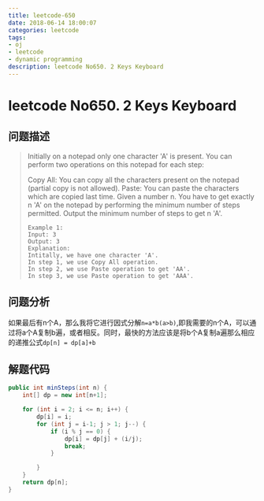 ```yaml
---
title: leetcode-650
date: 2018-06-14 18:00:07
categories: leetcode
tags:
- oj 
- leetcode
- dynamic programming
description: leetcode No650. 2 Keys Keyboard
---
```

# leetcode No650. 2 Keys Keyboard

## 问题描述
>Initially on a notepad only one character 'A' is present. You can perform two operations on this notepad for each step:
>
>Copy All: You can copy all the characters present on the notepad (partial copy is not allowed).
>Paste: You can paste the characters which are copied last time.
>Given a number n. You have to get exactly n 'A' on the notepad by performing the minimum number of steps permitted. Output the minimum number of steps to get n 'A'.
>```text
>Example 1:
>Input: 3
>Output: 3
>Explanation:
>Intitally, we have one character 'A'.
>In step 1, we use Copy All operation.
>In step 2, we use Paste operation to get 'AA'.
>In step 3, we use Paste operation to get 'AAA'.
>```

## 问题分析

如果最后有n个A，那么我将它进行因式分解`n=a*b(a>b)`,即我需要的n个A，可以通过将a个A复制b遍，或者相反。同时，最快的方法应该是将b个A复制a遍那么相应的递推公式`dp[n] = dp[a]+b`

## 解题代码

```java
public int minSteps(int n) {
    int[] dp = new int[n+1];

    for (int i = 2; i <= n; i++) {
        dp[i] = i;
        for (int j = i-1; j > 1; j--) {
            if (i % j == 0) {
                dp[i] = dp[j] + (i/j);
                break;
            }

        }
    }
    return dp[n];
}
```